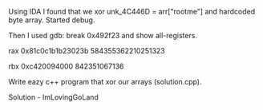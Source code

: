 Using IDA I found that we xor unk_4C446D = arr["rootme"] and hardcoded byte array. Started debug.

Then I used gdb: break 0x492f23 and show all-registers.

rax            0x81c0c1b1b23023b   584355362210251323

rbx            0xc420094000        842351067136

Write eazy c++ program that xor our arrays (solution.cpp).

Solution - ImLovingGoLand
